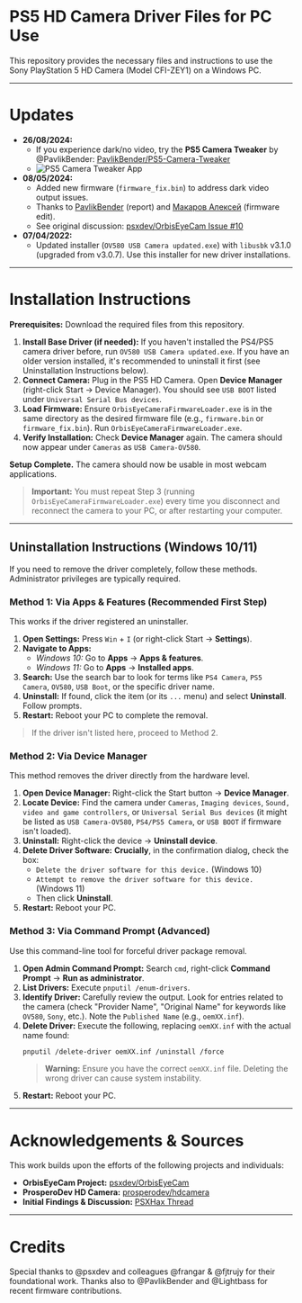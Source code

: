 # PS5 HD Camera Driver Files for PC Use

This repository provides the necessary files and instructions to use the Sony PlayStation 5 HD Camera (Model CFI-ZEY1) on a Windows PC.

---

# Updates

* **26/08/2024:**
    * If you experience dark/no video, try the **PS5 Camera Tweaker** by @PavlikBender: [PavlikBender/PS5-Camera-Tweaker](https://github.com/PavlikBender/PS5-Camera-Tweaker)
    * ![PS5 Camera Tweaker App](https://github.com/user-attachments/assets/5ad6bea1-aede-4d9b-b7d4-1d4cedd78785)
* **08/05/2024:**
    * Added new firmware (`firmware_fix.bin`) to address dark video output issues.
    * Thanks to [PavlikBender](https://github.com/PavlikBender) (report) and [Макаров Алексей](https://github.com/Lightbass) (firmware edit).
    * See original discussion: [psxdev/OrbisEyeCam Issue #10](https://github.com/psxdev/OrbisEyeCam/issues/10)
* **07/04/2022:**
    * Updated installer (`OV580 USB Camera updated.exe`) with `libusbk` v3.1.0 (upgraded from v3.0.7). Use this installer for new driver installations.

---

# Installation Instructions

**Prerequisites:** Download the required files from this repository.

1.  **Install Base Driver (if needed):** If you haven't installed the PS4/PS5 camera driver before, run `OV580 USB Camera updated.exe`. If you have an older version installed, it's recommended to uninstall it first (see Uninstallation Instructions below).
2.  **Connect Camera:** Plug in the PS5 HD Camera. Open **Device Manager** (right-click Start -> Device Manager). You should see `USB BOOT` listed under `Universal Serial Bus devices`.
3.  **Load Firmware:** Ensure `OrbisEyeCameraFirmwareLoader.exe` is in the same directory as the desired firmware file (e.g., `firmware.bin` or `firmware_fix.bin`). Run `OrbisEyeCameraFirmwareLoader.exe`.
4.  **Verify Installation:** Check **Device Manager** again. The camera should now appear under `Cameras` as `USB Camera-OV580`.

**Setup Complete.** The camera should now be usable in most webcam applications.

> **Important:** You must repeat Step 3 (running `OrbisEyeCameraFirmwareLoader.exe`) every time you disconnect and reconnect the camera to your PC, or after restarting your computer.

---

## Uninstallation Instructions (Windows 10/11)

If you need to remove the driver completely, follow these methods. Administrator privileges are typically required.

### Method 1: Via Apps & Features (Recommended First Step)

This works if the driver registered an uninstaller.

1.  **Open Settings:** Press `Win` + `I` (or right-click Start -> **Settings**).
2.  **Navigate to Apps:**
    * _Windows 10:_ Go to **Apps** -> **Apps & features**.
    * _Windows 11:_ Go to **Apps** -> **Installed apps**.
3.  **Search:** Use the search bar to look for terms like `PS4 Camera`, `PS5 Camera`, `OV580`, `USB Boot`, or the specific driver name.
4.  **Uninstall:** If found, click the item (or its `...` menu) and select **Uninstall**. Follow prompts.
5.  **Restart:** Reboot your PC to complete the removal.

> If the driver isn't listed here, proceed to Method 2.

### Method 2: Via Device Manager

This method removes the driver directly from the hardware level.

1.  **Open Device Manager:** Right-click the Start button -> **Device Manager**.
2.  **Locate Device:** Find the camera under `Cameras`, `Imaging devices`, `Sound, video and game controllers`, or `Universal Serial Bus devices` (it might be listed as `USB Camera-OV580`, `PS4/PS5 Camera`, or `USB BOOT` if firmware isn't loaded).
3.  **Uninstall:** Right-click the device -> **Uninstall device**.
4.  **Delete Driver Software:** **Crucially**, in the confirmation dialog, check the box:
    * `Delete the driver software for this device.` (Windows 10)
    * `Attempt to remove the driver software for this device.` (Windows 11)
    * Then click **Uninstall**.
5.  **Restart:** Reboot your PC.

### Method 3: Via Command Prompt (Advanced)

Use this command-line tool for forceful driver package removal.

1.  **Open Admin Command Prompt:** Search `cmd`, right-click **Command Prompt** -> **Run as administrator**.
2.  **List Drivers:** Execute `pnputil /enum-drivers`.
3.  **Identify Driver:** Carefully review the output. Look for entries related to the camera (check "Provider Name", "Original Name" for keywords like `OV580`, `Sony`, etc.). Note the `Published Name` (e.g., `oemXX.inf`).
4.  **Delete Driver:** Execute the following, replacing `oemXX.inf` with the actual name found:
    ```bash
    pnputil /delete-driver oemXX.inf /uninstall /force
    ```
    > **Warning:** Ensure you have the correct `oemXX.inf` file. Deleting the wrong driver can cause system instability.
5.  **Restart:** Reboot your PC.

---

# Acknowledgements & Sources

This work builds upon the efforts of the following projects and individuals:

* **OrbisEyeCam Project:** [psxdev/OrbisEyeCam](https://github.com/psxdev/OrbisEyeCam)
* **ProsperoDev HD Camera:** [prosperodev/hdcamera](https://github.com/prosperodev/hdcamera)
* **Initial Findings & Discussion:** [PSXHax Thread](https://www.psxhax.com/threads/ps5-hd-camera-firmware-files-dump-and-playstation-5-camera-on-pc.10117/)

---

# Credits

Special thanks to @psxdev and colleagues @frangar & @fjtrujy for their foundational work. Thanks also to @PavlikBender and @Lightbass for recent firmware contributions.

